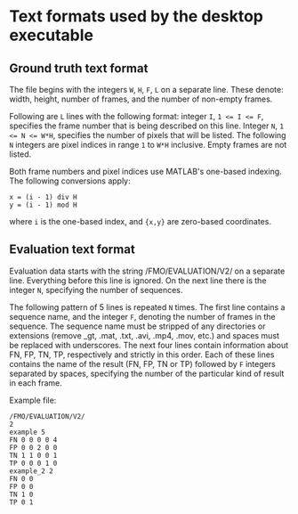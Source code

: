 # Text formats used by the desktop executable

## Ground truth text format

The file begins with the integers `W`, `H`, `F`, `L` on a separate line. These denote: width, height, number of frames, and the number of non-empty frames.

Following are `L` lines with the following format: integer `I`, `1 <= I <= F`, specifies the frame number that is being described on this line. Integer `N`, `1 <= N <= W*H`, specifies the number of pixels that will be listed. The following `N` integers are pixel indices in range `1` to `W*H` inclusive. Empty frames are not listed.

Both frame numbers and pixel indices use MATLAB's one-based indexing. The following conversions apply:
```
x = (i - 1) div H
y = (i - 1) mod H
```
where `i` is the one-based index, and `{x,y}` are zero-based coordinates.

## Evaluation text format

Evaluation data starts with the string /FMO/EVALUATION/V2/ on a separate line. Everything before this line is ignored. On the next line there is the integer `N`, specifying the number of sequences.

The following pattern of 5 lines is repeated `N` times. The first line contains a sequence name, and the integer `F`, denoting the number of frames in the sequence. The sequence name must be stripped of any directories or extensions (remove _gt, .mat, .txt, .avi, .mp4, .mov, etc.) and spaces must be replaced with underscores. The next four lines contain information about FN, FP, TN, TP, respectively and strictly in this order. Each of these lines contains the name of the result (FN, FP, TN or TP) followed by `F` integers separated by spaces, specifying the number of the particular kind of result in each frame.

Example file:
```
/FMO/EVALUATION/V2/
2
example 5
FN 0 0 0 0 4
FP 0 0 2 0 0
TN 1 1 0 0 1
TP 0 0 0 1 0
example_2 2
FN 0 0
FP 0 0
TN 1 0
TP 0 1
```
